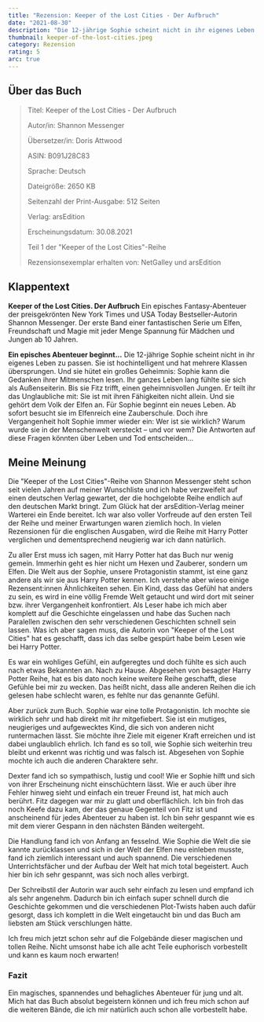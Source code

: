```yaml
---
title: "Rezension: Keeper of the Lost Cities - Der Aufbruch"
date: "2021-08-30"
description: "Die 12-jährige Sophie scheint nicht in ihr eigenes Leben zu passen. Sie ist hochintelligent und hat mehrere Klassen übersprungen. Und sie hütet ein großes Geheimnis: Sophie kann die Gedanken ihrer Mitmenschen lesen. Ihr ganzes Leben lang fühlte sie sich als Außenseiterin. Bis sie Fitz trifft, einen geheimnisvollen Jungen..."
thumbnail: keeper-of-the-lost-cities.jpeg
category: Rezension
rating: 5
arc: true
---
```


## Über das Buch
> Titel: Keeper of the Lost Cities - Der Aufbruch
>
> Autor/in: Shannon Messenger
>
> Übersetzer/in: Doris Attwood
>
> ASIN: B091J28C83
>
> Sprache: Deutsch
>
> Dateigröße: 2650 KB
>
> Seitenzahl der Print-Ausgabe: 512 Seiten
>
> Verlag: arsEdition
>
> Erscheinungsdatum: 30.08.2021
>
> Teil 1 der "Keeper of the Lost Cities"-Reihe
>
> Rezensionsexemplar erhalten von: NetGalley und arsEdition

## Klappentext
**Keeper of the Lost Cities. Der Aufbruch**
Ein episches Fantasy-Abenteuer der preisgekrönten New York Times und USA Today Bestseller-Autorin Shannon Messenger. Der erste Band einer fantastischen Serie um Elfen, Freundschaft und Magie mit jeder Menge Spannung für Mädchen und Jungen ab 10 Jahren.

**Ein episches Abenteuer beginnt...**
Die 12-jährige Sophie scheint nicht in ihr eigenes Leben zu passen. Sie ist hochintelligent und hat mehrere Klassen übersprungen. Und sie hütet ein großes Geheimnis: Sophie kann die Gedanken ihrer Mitmenschen lesen. Ihr ganzes Leben lang fühlte sie sich als Außenseiterin. Bis sie Fitz trifft, einen geheimnisvollen Jungen. Er teilt ihr das Unglaubliche mit: Sie ist mit ihren Fähigkeiten nicht allein. Und sie gehört dem Volk der Elfen an. Für Sophie beginnt ein neues Leben. Ab sofort besucht sie im Elfenreich eine Zauberschule. Doch ihre Vergangenheit holt Sophie immer wieder ein: Wer ist sie wirklich? Warum wurde sie in der Menschenwelt versteckt – und vor wem? Die Antworten auf diese Fragen könnten über Leben und Tod entscheiden...

## Meine Meinung
Die "Keeper of the Lost Cities"-Reihe von Shannon Messenger steht schon seit vielen Jahren auf meiner Wunschliste und ich habe verzweifelt auf einen deutschen Verlag gewartet, der die hochgelobte Reihe endlich auf den deutschen Markt bringt. Zum Glück hat der arsEdition-Verlag meiner Warterei ein Ende bereitet. Ich war also voller Vorfreude auf den ersten Teil der Reihe und meiner Erwartungen waren ziemlich hoch. In vielen Rezensionen für die englischen Ausgaben, wird die Reihe mit Harry Potter verglichen und dementsprechend neugierig war ich dann natürlich.

Zu aller Erst muss ich sagen, mit Harry Potter hat das Buch nur wenig gemein. Immerhin geht es hier nicht um Hexen und Zauberer, sondern um Elfen. Die Welt aus der Sophie, unsere Protagonistin stammt, ist eine ganz andere als wir sie aus Harry Potter kennen. Ich verstehe aber wieso einige Rezensent:innen Ähnlichkeiten sehen. Ein Kind, dass das Gefühl hat anders zu sein, es wird in eine völlig Fremde Welt getaucht und wird dort mit seiner bzw. ihrer Vergangenheit konfrontiert. Als Leser habe ich mich aber komplett auf die Geschichte eingelassen und habe das Suchen nach Paralellen zwischen den sehr verschiedenen Geschichten schnell sein lassen. Was ich aber sagen muss, die Autorin von "Keeper of the Lost Cities" hat es geschafft, dass ich das selbe gespürt habe beim Lesen wie bei Harry Potter.

Es war ein wohliges Gefühl, ein aufgeregtes und doch fühlte es sich auch nach etwas Bekannten an. Nach zu Hause.
Abgesehen von besagter Harry Potter Reihe, hat es bis dato noch keine weitere Reihe geschafft, diese Gefühle bei mir zu wecken. Das heißt nicht, dass alle anderen Reihen die ich gelesen habe schlecht waren, es fehlte nur das genannte Gefühl.

Aber zurück zum Buch. Sophie war eine tolle Protagonistin. Ich mochte sie wirklich sehr und hab direkt mit ihr mitgefiebert. Sie ist ein mutiges, neugieriges und aufgewecktes Kind, die sich von anderen nicht runtermachen lässt. Sie möchte ihre Ziele mit eigener Kraft erreichen und ist dabei unglaublich ehrlich. Ich fand es so toll, wie Sophie sich weiterhin treu bleibt und erkennt was richtig und was falsch ist. Abgesehen von Sophie mochte ich auch die anderen Charaktere sehr.

Dexter fand ich so sympathisch, lustig und cool! Wie er Sophie hilft und sich von ihrer Erscheinung nicht einschüchtern lässt. Wie er auch über ihre Fehler hinweg sieht und einfach ein treuer Freund ist, hat mich auch berührt. Fitz dagegen war mir zu glatt und oberflächlich. Ich bin froh das noch Keefe dazu kam, der das genaue Gegenteil von Fitz ist und anscheinend für jedes Abenteuer zu haben ist. Ich bin sehr gespannt wie es mit dem vierer Gespann in den nächsten Bänden weitergeht.

Die Handlung fand ich von Anfang an fesselnd. Wie Sophie die Welt die sie kannte zurücklassen und sich in der Welt der Elfen neu einleben musste, fand ich ziemlich interessant und auch spannend. Die verschiedenen Unterrichtsfächer und der Aufbau der Welt hat mich total begeistert. Auch hier bin ich sehr gespannt, was sich noch alles verbirgt.

Der Schreibstil der Autorin war auch sehr einfach zu lesen und empfand ich als sehr angenehm. Dadurch bin ich einfach super schnell durch die Geschichte gekommen und die verschiedenen Plot-Twists haben auch dafür gesorgt, dass ich komplett in die Welt eingetaucht bin und das Buch am liebsten am Stück verschlungen hätte.

Ich freu mich jetzt schon sehr auf die Folgebände dieser magischen und tollen Reihe. Nicht umsonst habe ich alle acht Teile euphorisch vorbestellt und kann es kaum noch erwarten!

### Fazit
Ein magisches, spannendes und behagliches Abenteuer für jung und alt. Mich hat das Buch absolut begeistern können und ich freu mich schon auf die weiteren Bände, die ich mir natürlich auch schon alle vorbestellt habe.